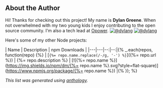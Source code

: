 ## About the Author

Hi! Thanks for checking out this project! My name is **Dylan Greene**. When not overwhelmed with my two young kids I enjoy contributing
to the open source community. I'm also a tech lead at [Opower](http://opower.com). [![@dylang](https://img.shields.io/badge/github-dylang-green.svg)](https://github.com/dylang) [![@dylang](https://img.shields.io/badge/twitter-dylang-blue.svg)](https://twitter.com/dylang)

Here's some of my other Node projects:

| Name | Description | npm&nbsp;Downloads |
|---|---|--:|--:|{% _.each(repos, function(repo) {%}
| [`{%= repo.name.replace(/-/g, '‑') %}`]({%= repo.url
%}) | {%= repo.description
%} | [![{%= repo.name %}](https://img.shields.io/npm/dm/{%= repo.name %}.svg?style=flat-square)](https://www.npmjs.org/package/{%= repo.name %}) |{% }); %}

_This list was generated using [anthology](https://github.com/dylang/anthology)._